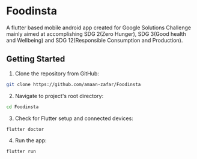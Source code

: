 # Foodinsta

A flutter based mobile android app created for Google Solutions Challenge mainly aimed at accomplishing SDG 2(Zero Hunger), SDG 3(Good health and Wellbeing) and SDG 12(Responsible Consumption and Production).

## Getting Started

1. Clone the repository from GitHub:

```bash
git clone https://github.com/amaan-zafar/Foodinsta
```

2. Navigate to project's root directory:

```bash
cd Foodinsta
```

3. Check for Flutter setup and connected devices:

```bash
flutter doctor
```

4. Run the app:

```bash
flutter run
```
